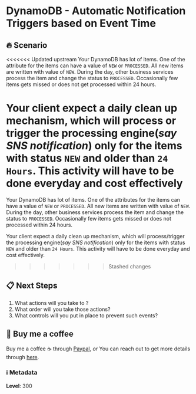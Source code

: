 # DynamoDB - Automatic Notification Triggers based on Event Time

## 🔥 Scenario

<<<<<<< Updated upstream
Your DynamoDB has lot of items. One of the attribute for the items can have a value of `NEW` or `PROCESSED`. All new items are written with value of `NEW`. During the day, other business services process the item and change the status to `PROCESSED`. Occasionally few items gets missed or does not get processed within 24 hours.

Your client expect a daily clean up mechanism, which will process or trigger the processing engine(_say SNS notification_) only for the items with status `NEW` and older than `24 Hours`. This activity will have to be done everyday and cost effectively
=======

Your DynamoDB has lot of items. One of the attributes for the items can have a value of `NEW` or `PROCESSED`. All new items are written with value of `NEW`. During the day, other business services process the item and change the status to `PROCESSED`. Occasionally few items gets missed or does not processed within 24 hours.

Your client expect a daily clean up mechanism, which will process/trigger the processing engine(_say SNS notification_) only for the items with status `NEW` and older than `24 Hours`. This activity will have to be done everyday and cost effectively.
>>>>>>> Stashed changes

## 📋 Next Steps

1. What actions will you take to ?
1. What order will you take those actions?
1. What controls will you put in place to prevent such events?

## 👋 Buy me a coffee

Buy me a coffee ☕ through [Paypal](https://paypal.me/valaxy), _or_ You can reach out to get more details through [here](https://youtube.com/c/valaxytechnologies/about).

### ℹ️ Metadata

**Level**: 300
